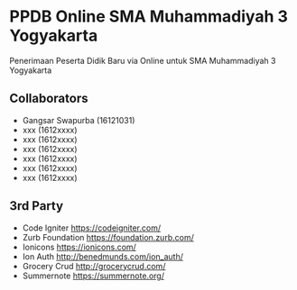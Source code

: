 # PPDB Online SMA Muhammadiyah 3 Yogyakarta
Penerimaan Peserta Didik Baru via Online untuk SMA Muhammadiyah 3 Yogyakarta

## Collaborators
- Gangsar Swapurba (16121031)
- xxx (1612xxxx)
- xxx (1612xxxx)
- xxx (1612xxxx)
- xxx (1612xxxx)
- xxx (1612xxxx)
- xxx (1612xxxx)

## 3rd Party
- Code Igniter https://codeigniter.com/
- Zurb Foundation https://foundation.zurb.com/
- Ionicons https://ionicons.com/
- Ion Auth http://benedmunds.com/ion_auth/
- Grocery Crud http://grocerycrud.com/
- Summernote https://summernote.org/
